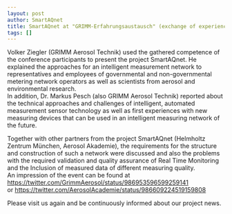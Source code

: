 ```yaml
---
layout: post
author: SmartAQnet
title: SmartAQnet at "GRIMM-Erfahrungsaustausch" (exchange of experiences)
tags: []
---
```

Volker Ziegler (GRIMM Aerosol Technik) used the gathered competence of the conference participants to present the project SmartAQnet. He explained the approaches for an intelligent measurement network to representatives and employees of governmental and non-governmental metering network operators as well as scientists from aerosol and environmental research.  
In addition, Dr. Markus Pesch (also GRIMM Aerosol Technik) reported about the technical approaches and challenges of intelligent, automated measurement sensor technology as well as first experiences with new measuring devices that can be used in an intelligent measuring network of the future.  
  
Together with other partners from the project SmartAQnet (Helmholtz Zentrum München, Aerosol Akademie), the requirements for the structure and construction of such a network were discussed and also the problems with the required validation and quality assurance of Real Time Monitoring and the Inclusion of measured data of different measuring quality.  
An impression of the event can be found at https://twitter.com/GrimmAerosol/status/986953596599259141  
or https://twitter.com/AerosolAcademie/status/986609224519159808  
  
Please visit us again and be continuously informed about our project news.
